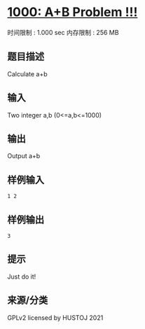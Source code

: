 # [1000: A+B Problem !!!](https://acm.tongji.edu.cn/problem.php?id=1000)

时间限制 : 1.000 sec  内存限制 : 256 MB

## 题目描述

Calculate a+b

## 输入

Two integer a,b (0<=a,b<=1000)

## 输出

Output a+b

## 样例输入

```
1 2
```

## 样例输出

```
3
```

## 提示

Just do it!

## 来源/分类

GPLv2 licensed by HUSTOJ 2021
